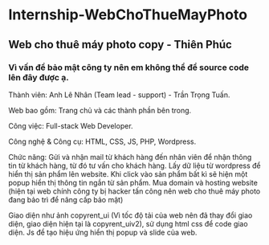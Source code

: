 # Internship-WebChoThueMayPhoto
## Web cho thuê máy photo copy - Thiên Phúc
### Vì vấn đề bảo mật công ty nên em không thể để source code lên đây được ạ.
Thành viên: Anh Lê Nhân (Team lead - support) - Trần Trọng Tuấn.

Web bao gồm: Trang chủ và các thành phần bên trong.

Công việc: Full-stack Web Developer.

Công nghệ & Công cụ: HTML, CSS, JS, PHP, Wordpress.

Chức năng: Gửi và nhận mail từ khách hàng đến nhân viên để nhận thông tin từ khách hàng, từ đó tư vấn cho khách hàng. Lấy dữ liệu từ wordpress để hiển thị sản phẩm lên website. Khi click vào sản phẩm bất kì sẽ hiện một popup hiển thị thông tin ngắn từ sản phẩm. Mua domain và hosting website (hiện tại web chính công ty bị hacker tấn công nên web cho thuê máy photo đang bảo trì để nâng cấp bảo mật)

Giao diện như ảnh copyrent_ui (Vì tốc độ tải của web nên đã thay đổi giao diện, giao diện hiện tại là copyrent_uiv2), sử dụng html css để code giao diện. Js để tạo hiệu ứng hiển thị popup và slide của web.


